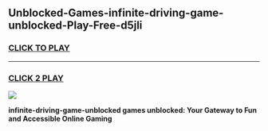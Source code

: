 
## Unblocked-Games-infinite-driving-game-unblocked-Play-Free-d5jli
<h3>
<a href="https://premium76.site?title=infinite-driving-game-unblocked&ref=09A">CLICK TO PLAY</a></h3>
<hr>

<h3>
<a href="https://premium76.site?title=infinite-driving-game-unblocked&ref=09A">CLICK 2 PLAY</a>
  
</h3>

<a href="https://premium76.site?title=infinite-driving-game-unblocked&ref=09A"><img src="https://clearcache.store/games.png"></a>


**infinite-driving-game-unblocked games unblocked: Your Gateway to Fun and Accessible Online Gaming**
